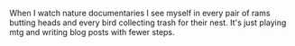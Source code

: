 When I watch nature documentaries I see myself in every pair of rams butting heads and every bird collecting trash for their nest. It's just playing mtg and writing blog posts with fewer steps.

